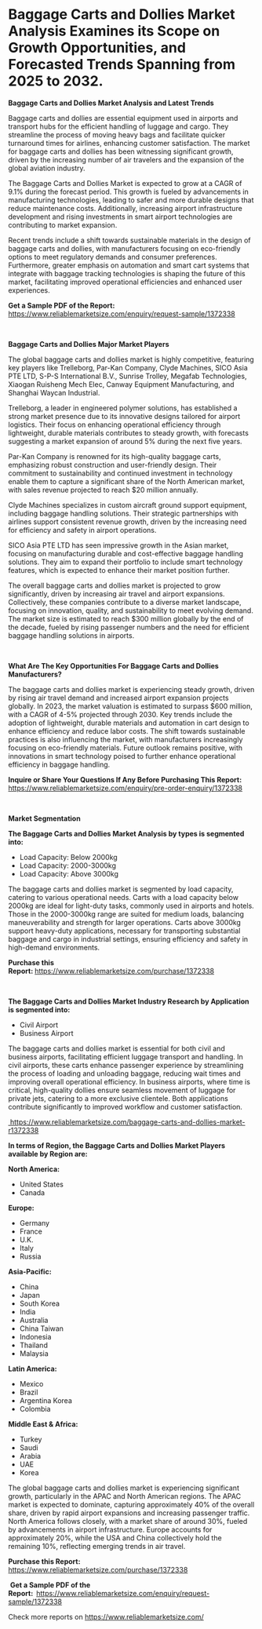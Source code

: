 <p><h1>Baggage Carts and Dollies Market Analysis Examines its Scope on Growth Opportunities, and Forecasted Trends Spanning from 2025 to 2032.</h1></p><p><strong>Baggage Carts and Dollies Market Analysis and Latest Trends</strong></p>
<p><p>Baggage carts and dollies are essential equipment used in airports and transport hubs for the efficient handling of luggage and cargo. They streamline the process of moving heavy bags and facilitate quicker turnaround times for airlines, enhancing customer satisfaction. The market for baggage carts and dollies has been witnessing significant growth, driven by the increasing number of air travelers and the expansion of the global aviation industry.</p><p>The Baggage Carts and Dollies Market is expected to grow at a CAGR of 9.1% during the forecast period. This growth is fueled by advancements in manufacturing technologies, leading to safer and more durable designs that reduce maintenance costs. Additionally, increasing airport infrastructure development and rising investments in smart airport technologies are contributing to market expansion. </p><p>Recent trends include a shift towards sustainable materials in the design of baggage carts and dollies, with manufacturers focusing on eco-friendly options to meet regulatory demands and consumer preferences. Furthermore, greater emphasis on automation and smart cart systems that integrate with baggage tracking technologies is shaping the future of this market, facilitating improved operational efficiencies and enhanced user experiences.</p></p>
<p><strong>Get a Sample PDF of the Report:&nbsp;</strong> <a href="https://www.reliablemarketsize.com/enquiry/request-sample/1372338?utm_campaign=3351&utm_medium=2&utm_source=Github&utm_content=ia&utm_term=22032025&utm_id=baggage-carts-and-dollies">https://www.reliablemarketsize.com/enquiry/request-sample/1372338</a></p>
<p>&nbsp;</p>
<p><strong>Baggage Carts and Dollies Major Market Players</strong></p>
<p><p>The global baggage carts and dollies market is highly competitive, featuring key players like Trelleborg, Par-Kan Company, Clyde Machines, SICO Asia PTE LTD, S-P-S International B.V., Sunrise Trolley, Megafab Technologies, Xiaogan Ruisheng Mech Elec, Canway Equipment Manufacturing, and Shanghai Waycan Industrial. </p><p>Trelleborg, a leader in engineered polymer solutions, has established a strong market presence due to its innovative designs tailored for airport logistics. Their focus on enhancing operational efficiency through lightweight, durable materials contributes to steady growth, with forecasts suggesting a market expansion of around 5% during the next five years.</p><p>Par-Kan Company is renowned for its high-quality baggage carts, emphasizing robust construction and user-friendly design. Their commitment to sustainability and continued investment in technology enable them to capture a significant share of the North American market, with sales revenue projected to reach $20 million annually.</p><p>Clyde Machines specializes in custom aircraft ground support equipment, including baggage handling solutions. Their strategic partnerships with airlines support consistent revenue growth, driven by the increasing need for efficiency and safety in airport operations.</p><p>SICO Asia PTE LTD has seen impressive growth in the Asian market, focusing on manufacturing durable and cost-effective baggage handling solutions. They aim to expand their portfolio to include smart technology features, which is expected to enhance their market position further.</p><p>The overall baggage carts and dollies market is projected to grow significantly, driven by increasing air travel and airport expansions. Collectively, these companies contribute to a diverse market landscape, focusing on innovation, quality, and sustainability to meet evolving demand. The market size is estimated to reach $300 million globally by the end of the decade, fueled by rising passenger numbers and the need for efficient baggage handling solutions in airports.</p></p>
<p>&nbsp;</p>
<p><strong>What Are The Key Opportunities For Baggage Carts and Dollies Manufacturers?</strong></p>
<p><p>The baggage carts and dollies market is experiencing steady growth, driven by rising air travel demand and increased airport expansion projects globally. In 2023, the market valuation is estimated to surpass $600 million, with a CAGR of 4-5% projected through 2030. Key trends include the adoption of lightweight, durable materials and automation in cart design to enhance efficiency and reduce labor costs. The shift towards sustainable practices is also influencing the market, with manufacturers increasingly focusing on eco-friendly materials. Future outlook remains positive, with innovations in smart technology poised to further enhance operational efficiency in baggage handling.</p></p>
<p><strong>Inquire or Share Your Questions If Any Before Purchasing This Report:</strong> <a href="https://www.reliablemarketsize.com/enquiry/pre-order-enquiry/1372338?utm_campaign=3351&utm_medium=2&utm_source=Github&utm_content=ia&utm_term=22032025&utm_id=baggage-carts-and-dollies">https://www.reliablemarketsize.com/enquiry/pre-order-enquiry/1372338</a></p>
<p>&nbsp;</p>
<p><strong>Market Segmentation</strong></p>
<p><strong>The Baggage Carts and Dollies Market Analysis by types is segmented into:</strong></p>
<p><ul><li>Load Capacity: Below 2000kg</li><li>Load Capacity: 2000-3000kg</li><li>Load Capacity: Above 3000kg</li></ul></p>
<p><p>The baggage carts and dollies market is segmented by load capacity, catering to various operational needs. Carts with a load capacity below 2000kg are ideal for light-duty tasks, commonly used in airports and hotels. Those in the 2000-3000kg range are suited for medium loads, balancing maneuverability and strength for larger operations. Carts above 3000kg support heavy-duty applications, necessary for transporting substantial baggage and cargo in industrial settings, ensuring efficiency and safety in high-demand environments.</p></p>
<p><strong>Purchase this Report:&nbsp;</strong><a href="https://www.reliablemarketsize.com/purchase/1372338?utm_campaign=3351&utm_medium=2&utm_source=Github&utm_content=ia&utm_term=22032025&utm_id=baggage-carts-and-dollies">https://www.reliablemarketsize.com/purchase/1372338</a></p>
<p>&nbsp;</p>
<p><strong>The Baggage Carts and Dollies Market Industry Research by Application is segmented into:</strong></p>
<p><ul><li>Civil Airport</li><li>Business Airport</li></ul></p>
<p><p>The baggage carts and dollies market is essential for both civil and business airports, facilitating efficient luggage transport and handling. In civil airports, these carts enhance passenger experience by streamlining the process of loading and unloading baggage, reducing wait times and improving overall operational efficiency. In business airports, where time is critical, high-quality dollies ensure seamless movement of luggage for private jets, catering to a more exclusive clientele. Both applications contribute significantly to improved workflow and customer satisfaction.</p></p>
<p><a href="https://www.reliablemarketsize.com/baggage-carts-and-dollies-market-r1372338?utm_campaign=3351&utm_medium=2&utm_source=Github&utm_content=ia&utm_term=22032025&utm_id=baggage-carts-and-dollies">&nbsp;https://www.reliablemarketsize.com/baggage-carts-and-dollies-market-r1372338</a></p>
<p><strong>In terms of Region, the Baggage Carts and Dollies Market Players available by Region are:</strong></p>
<p>
    <p> <strong> North America: </strong>
        <ul>
            <li>United States</li>
            <li>Canada</li>
        </ul>
        </p> 
    <p> <strong> Europe: </strong>
        <ul>
            <li>Germany</li>
            <li>France</li>
            <li>U.K.</li>
            <li>Italy</li>
            <li>Russia</li>
        </ul>
        </p> 
    <p> <strong> Asia-Pacific: </strong>
        <ul>
            <li>China</li>
            <li>Japan</li>
            <li>South Korea</li>
            <li>India</li>
            <li>Australia</li>
            <li>China Taiwan</li>
            <li>Indonesia</li>
            <li>Thailand</li>
            <li>Malaysia</li>
        </ul>
        </p> 
    <p> <strong> Latin America: </strong>
        <ul>
            <li>Mexico</li>
            <li>Brazil</li>
            <li>Argentina Korea</li>
            <li>Colombia</li>
        </ul>
        </p> 
    <p> <strong> Middle East & Africa: </strong>
        <ul>
            <li>Turkey</li>
            <li>Saudi</li>
            <li>Arabia</li>
            <li>UAE</li>
            <li>Korea</li>
        </ul>
    </p>
    </p>
<p><p>The global baggage carts and dollies market is experiencing significant growth, particularly in the APAC and North American regions. The APAC market is expected to dominate, capturing approximately 40% of the overall share, driven by rapid airport expansions and increasing passenger traffic. North America follows closely, with a market share of around 30%, fueled by advancements in airport infrastructure. Europe accounts for approximately 20%, while the USA and China collectively hold the remaining 10%, reflecting emerging trends in air travel.</p></p>
<p><strong>Purchase this Report: </strong><a href="https://www.reliablemarketsize.com/purchase/1372338?utm_campaign=3351&utm_medium=2&utm_source=Github&utm_content=ia&utm_term=22032025&utm_id=baggage-carts-and-dollies">https://www.reliablemarketsize.com/purchase/1372338</a></p>
<p>&nbsp;<strong>Get a Sample PDF of the Report:&nbsp;&nbsp;</strong><a href="https://www.reliablemarketsize.com/enquiry/request-sample/1372338?utm_campaign=3351&utm_medium=2&utm_source=Github&utm_content=ia&utm_term=22032025&utm_id=baggage-carts-and-dollies">https://www.reliablemarketsize.com/enquiry/request-sample/1372338</a></p>
<p><strong></strong></p>
<p>Check more reports on <a href="https://www.reliablemarketsize.com/?utm_campaign=3351&utm_medium=2&utm_source=Github&utm_content=ia&utm_term=22032025&utm_id=baggage-carts-and-dollies">https://www.reliablemarketsize.com/</a></p>
